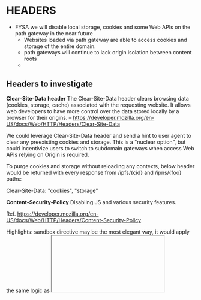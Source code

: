 
# HEADERS

* FYSA we will disable local storage, cookies and some Web APIs on the path gateway in the near future
  * Websites loaded via path gateway are able to access cookies and storage of the entire domain.
  * path gateways will continue to lack origin isolation between content roots
  *

## Headers to investigate

**Clear-Site-Data header**
The Clear-Site-Data header clears browsing data (cookies, storage, cache) associated with the requesting website. It allows web developers to have more control over the data stored locally by a browser for their origins.
– https://developer.mozilla.org/en-US/docs/Web/HTTP/Headers/Clear-Site-Data

We could leverage Clear-Site-Data header and send a hint to user agent to clear any preexisting cookies and storage. This is a "nuclear option", but could incentivize users to switch to subdomain gateways when access Web APIs relying on Origin is required.

To purge cookies and storage without reloading any contexts, below header would be returned with every response from /ipfs/{cid} and /ipns/{foo} paths:

Clear-Site-Data: "cookies", "storage"




**Content-Security-Policy**
Disabling JS and various security features.

Ref. https://developer.mozilla.org/en-US/docs/Web/HTTP/Headers/Content-Security-Policy



Highlights:
sandbox directive may be the most elegant way, it would apply the same logic as <iframe> sandbox for entire page.
https://developer.mozilla.org/en-US/docs/Web/HTTP/Headers/Content-Security-Policy/sandbox


@TODO: check via service worker response too!




Feature-Policy
Another way of disabling various APIs and behaviors

Ref. https://developer.mozilla.org/en-US/docs/Web/HTTP/Headers/Feature-Policy

  Relaxing the same-origin restriction requires mutual opt-in from two websites. Still, it would not hurt if we explicitly disabled this via [Feature-Policy/document-domain](Ref. https://developer.mozilla.org/en-US/docs/Web/HTTP/Headers/Feature-Policy/document-domain) (dweb.link is on https://publicsuffix.org/, but other gateways may not be)

  https://html.spec.whatwg.org/multipage/origin.html#relaxing-the-same-origin-restriction




Blocking cookies is a nuclear option that may break some deployments behind reverse proxies that pass all headers. We would need NoWebSecurity flag (false by default) in case someone really wants to disable things like Clear-Site-Data in contexts that provide no origin isolation.


  Something to be aware of: executionContexts and wildcard directives are not recognized by Chromium (bug-898503)
  https://crbug.com/898503



  Interesting fact: w3c spec suggests a discrepancy between clearing cookies and storage:
https://www.w3.org/TR/2017/WD-clear-site-data-20171130/#grammardef-storage
https://www.w3.org/TR/2017/WD-clear-site-data-20171130/#grammardef-cookies

According to the spec storage is supposed to be purged for origin, while cookies cleanup is listed as origin + all origins based on subdomains of the current one.

I tested behavior in Chromium 76 and Firefox 74 to see if it negatively impacts subdomain gateways in go-ipfs (ipfs/go-ipfs#6096). This does not seem to be the case: subdomain cookies are not purged if Clear-Site-Data is present in localhost/ipfs/$cid 301 response.





